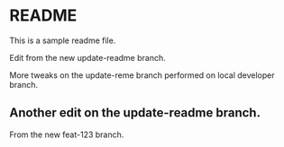 # README

This is a sample readme file.

Edit from the new update-readme branch.

More tweaks on the update-reme branch performed 
on local developer branch.

## Another edit on the update-readme branch.

From the new feat-123 branch.
